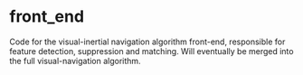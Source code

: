 # front_end
Code for the visual-inertial navigation algorithm front-end, responsible for feature detection, suppression and matching. Will eventually be merged into the full visual-navigation algorithm.
